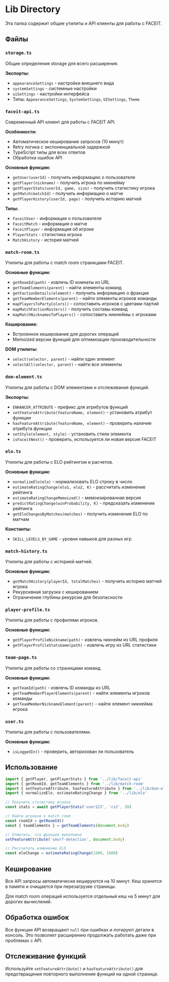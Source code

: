 # Lib Directory

Эта папка содержит общие утилиты и API клиенты для работы с FACEIT.

## Файлы

### `storage.ts`
Общие определения storage для всего расширения.

**Экспорты:**
- `appearanceSettings` - настройки внешнего вида
- `systemSettings` - системные настройки
- `uiSettings` - настройки интерфейса
- Типы: `AppearanceSettings`, `SystemSettings`, `UISettings`, `Theme`

### `faceit-api.ts`
Современный API клиент для работы с FACEIT API.

**Особенности:**
- Автоматическое кеширование запросов (10 минут)
- Retry логика с экспоненциальной задержкой
- TypeScript типы для всех ответов
- Обработка ошибок API

**Основные функции:**
- `getUser(userId)` - получить информацию о пользователе
- `getPlayer(nickname)` - получить игрока по никнейму
- `getPlayerStats(userId, game, size)` - получить статистику игрока
- `getMatch(matchId)` - получить информацию о матче
- `getPlayerHistory(userId, page)` - получить историю матчей

**Типы:**
- `FaceitUser` - информация о пользователе
- `FaceitMatch` - информация о матче
- `FaceitPlayer` - информация об игроке
- `PlayerStats` - статистика игрока
- `MatchHistory` - история матчей

### `match-room.ts`
Утилиты для работы с match room страницами FACEIT.

**Основные функции:**
- `getRoomId(path)` - извлечь ID комнаты из URL
- `getTeamElements(parent)` - найти элементы команд
- `getFactionDetails(element)` - получить информацию о фракции
- `getTeamMemberElements(parent)` - найти элементы игроков команды
- `mapPlayersToPartyColors()` - сопоставить игроков с цветами партий
- `mapMatchFactionRosters()` - получить составы команд
- `mapMatchNicknamesToPlayers()` - сопоставить никнеймы с игроками

**Кеширование:**
- Встроенное кеширование для дорогих операций
- Memoized версии функций для оптимизации производительности

**DOM утилиты:**
- `select(selector, parent)` - найти один элемент
- `selectAll(selector, parent)` - найти все элементы

### `dom-element.ts`
Утилиты для работы с DOM элементами и отслеживания функций.

**Экспорты:**
- `ENHANCER_ATTRIBUTE` - префикс для атрибутов функций
- `setFeatureAttribute(featureName, element)` - установить атрибут функции
- `hasFeatureAttribute(featureName, element)` - проверить наличие атрибута функции
- `setStyle(element, style)` - установить стили элемента
- `isFaceitNext()` - проверить, используется ли новая версия FACEIT

### `elo.ts`
Утилиты для работы с ELO рейтингом и расчетов.

**Основные функции:**
- `normalizeElo(elo)` - нормализовать ELO строку в число
- `estimateRatingChange(elo1, elo2, K)` - рассчитать изменение рейтинга
- `estimateRatingChangeMemoized()` - мемоизированная версия
- `predictRatingChange(winProbability, K)` - предсказать изменение рейтинга
- `getEloChangesByMatches(matches)` - получить изменения ELO по матчам

**Константы:**
- `SKILL_LEVELS_BY_GAME` - уровни навыков для разных игр

### `match-history.ts`
Утилиты для работы с историей матчей.

**Основные функции:**
- `getMatchHistory(playerId, totalMatches)` - получить историю матчей игрока
- Рекурсивная загрузка с кешированием
- Ограничение глубины рекурсии для безопасности

### `player-profile.ts`
Утилиты для работы с профилями игроков.

**Основные функции:**
- `getPlayerProfileNickname(path)` - извлечь никнейм из URL профиля
- `getPlayerProfileStatsGame(path)` - извлечь игру из URL статистики

### `team-page.ts`
Утилиты для работы со страницами команд.

**Основные функции:**
- `getTeamId(path)` - извлечь ID команды из URL
- `getTeamMemberPlayerElements(parent)` - найти элементы игроков команды
- `getTeamMemberNicknameElement(parent)` - найти элемент никнейма игрока

### `user.ts`
Утилиты для работы с пользователями.

**Основные функции:**
- `isLoggedIn()` - проверить, авторизован ли пользователь

## Использование

```typescript
import { getPlayer, getPlayerStats } from '../lib/faceit-api'
import { getRoomId, getTeamElements } from '../lib/match-room'
import { setFeatureAttribute, hasFeatureAttribute } from '../lib/dom-element'
import { normalizeElo, estimateRatingChange } from '../lib/elo'

// Получить статистику игрока
const stats = await getPlayerStats('user123', 'cs2', 20)

// Найти игроков в match room
const roomId = getRoomId()
const { teamElements } = getTeamElements(document.body)

// Отметить, что функция выполнена
setFeatureAttribute('smurf-detection', document.body)

// Рассчитать изменение ELO
const eloChange = estimateRatingChange(1500, 1600)
```

## Кеширование

Все API запросы автоматически кешируются на 10 минут. Кеш хранится в памяти и очищается при перезагрузке страницы.

Для match room операций используется отдельный кеш на 5 минут для дорогих вычислений.

## Обработка ошибок

Все функции API возвращают `null` при ошибках и логируют детали в консоль. Это позволяет расширению продолжать работать даже при проблемах с API.

## Отслеживание функций

Используйте `setFeatureAttribute()` и `hasFeatureAttribute()` для предотвращения повторного выполнения функций на одной странице. 
